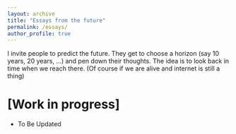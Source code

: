 ```yaml
---
layout: archive
title: "Essays from the future"
permalink: /essays/
author_profile: true
---
```


I invite people to predict the future. They get to choose a horizon (say 10 years, 20 years, ...) and pen down their thoughts. The idea is to look back in time when we reach there. (Of course if we are alive and internet is still a thing)



[Work in progress]
===========



* To Be Updated







